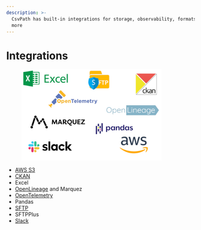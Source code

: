 ```yaml
---
description: >-
  CsvPath has built-in integrations for storage, observability, formats, and
  more
---
```


# Integrations

<figure><img src="../../.gitbook/assets/integration_logos (3).png" alt="" width="375"><figcaption></figcaption></figure>

* [AWS S3](../../topics/how-tos/csvpath-in-aws-lambda.md)
* [CKAN](getting-started-with-csvpath-+-ckan.md)
* Excel
* [OpenLineage](../getting-started-with-csvpath-+-openlineage.md) and Marquez
* [OpenTelemetry](../getting-started-with-csvpath-+-opentelemetry.md)
* Pandas
* [SFTP](../../topics/how-tos/sending-results-by-sftp.md)&#x20;
* SFTPPlus
* [Slack](../../topics/how-tos/setup-notifications-to-slack.md)
